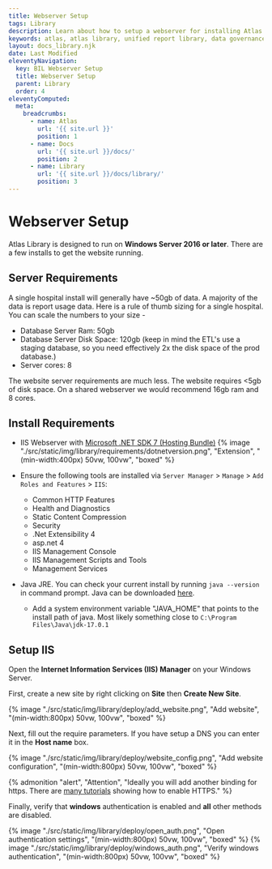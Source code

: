 ```yaml
---
title: Webserver Setup
tags: Library
description: Learn about how to setup a webserver for installing Atlas Library. Setup is quick and requirements minimal.
keywords: atlas, atlas library, unified report library, data governance, database, webserver, setup, iss, iis setup
layout: docs_library.njk
date: Last Modified
eleventyNavigation:
  key: BIL Webserver Setup
  title: Webserver Setup
  parent: Library
  order: 4
eleventyComputed:
  meta:
    breadcrumbs:
      - name: Atlas
        url: '{{ site.url }}'
        position: 1
      - name: Docs
        url: '{{ site.url }}/docs/'
        position: 2
      - name: Library
        url: '{{ site.url }}/docs/library/'
        position: 3
---
```


# Webserver Setup

Atlas Library is designed to run on **Windows Server 2016 or later**. There are a few installs to get the website running.

## Server Requirements

A single hospital install will generally have ~50gb of data. A majority of the data is report usage data. Here is a rule of thumb sizing for a single hospital. You can scale the numbers to your size -

- Database Server Ram: 50gb
- Database Server Disk Space: 120gb (keep in mind the ETL's use a staging database, so you need effectively 2x the disk space of the prod database.)
- Server cores: 8

The website server requirements are much less. The website requires <5gb of disk space. On a shared webserver we would recommend 16gb ram and 8 cores.

## Install Requirements

- IIS Webserver with [Microsoft .NET SDK 7 (Hosting Bundle)](https://dotnet.microsoft.com/download/dotnet/7.0)
  {% image "./src/static/img/library/requirements/dotnetversion.png", "Extension", "(min-width:400px) 50vw, 100vw", "boxed" %}
- Ensure the following tools are installed via `Server Manager` > `Manage` > `Add Roles and Features` > `IIS`:

  - Common HTTP Features
  - Health and Diagnostics
  - Static Content Compression
  - Security
  - .Net Extensibility 4
  - asp.net 4
  - IIS Management Console
  - IIS Management Scripts and Tools
  - Management Services

- Java JRE. You can check your current install by running `java --version` in command prompt. Java can be downloaded [here](https://www.oracle.com/java/technologies/downloads/#jdk17-windows).
  - Add a system environment variable "JAVA_HOME" that points to the install path of java. Most likely something close to `C:\Program Files\Java\jdk-17.0.1`

## Setup IIS

Open the **Internet Information Services (IIS) Manager** on your Windows Server.

First, create a new site by right clicking on **Site** then **Create New Site**.

{% image "./src/static/img/library/deploy/add_website.png", "Add website", "(min-width:800px) 50vw, 100vw", "boxed" %}

Next, fill out the require parameters. If you have setup a DNS you can enter it in the **Host name** box.

{% image "./src/static/img/library/deploy/website_config.png", "Add website configuration", "(min-width:800px) 50vw, 100vw", "boxed" %}

{% admonition
   "alert",
   "Attention",
   "Ideally you will add another binding for https. There are [many tutorials](https://techexpert.tips/iis/enable-https-iis/) showing how to enable HTTPS."
%}

Finally, verify that **windows** authentication is enabled and **all** other methods are disabled.

{% image "./src/static/img/library/deploy/open_auth.png", "Open authentication settings", "(min-width:800px) 50vw, 100vw", "boxed" %}
{% image "./src/static/img/library/deploy/windows_auth.png", "Verify windows authentication", "(min-width:800px) 50vw, 100vw", "boxed" %}
